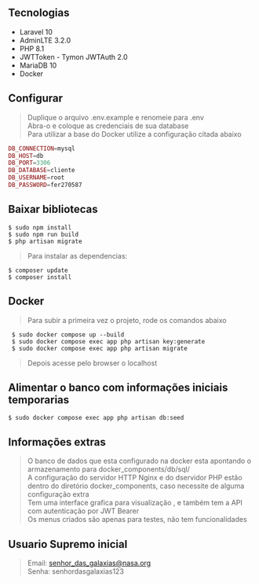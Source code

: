 ## Tecnologias

- Laravel 10 <br>
- AdminLTE 3.2.0 <br>
- PHP 8.1 <br>
- JWTToken - Tymon JWTAuth 2.0 <br>
- MariaDB 10 <br>
- Docker <br>

## Configurar

> Duplique o arquivo .env.example e renomeie para .env <br>
> Abra-o e coloque as credenciais de sua database <br> 
> Para utilizar a base do Docker utilize a configuração citada abaixo

```php
DB_CONNECTION=mysql 
DB_HOST=db 
DB_PORT=3306 
DB_DATABASE=cliente 
DB_USERNAME=root 
DB_PASSWORD=fer270587 
```

## Baixar bibliotecas

` $ sudo npm install ` <br>
` $ sudo npm run build ` <br>
` $ php artisan migrate ` <br>

> Para instalar as dependencias: 

`$ composer update` <br>
`$ composer install` <br>

## Docker 

> Para subir a primeira vez o projeto, rode os comandos abaixo

` $ sudo docker compose up --build`  <br>
` $ sudo docker compose exec app php artisan key:generate` <br>
` $ sudo docker compose exec app php artisan migrate` <br>

> Depois acesse pelo browser o localhost


## Alimentar o banco com informações iniciais temporarias

` $ sudo docker compose exec app php artisan db:seed ` <br>

## Informações extras
> O banco de dados que esta configurado na docker esta apontando o armazenamento para docker_components/db/sql/ <br>
> A configuração do servidor HTTP Nginx e do dservidor PHP estão dentro do diretório docker_components, caso necessite de alguma configuração extra <br>
> Tem uma interface grafica para visualização , e também tem a API com autenticação por JWT Bearer<br>
> Os menus criados são apenas para testes, não tem funcionalidades <br>

## Usuario Supremo inicial
> Email: senhor_das_galaxias@nasa.org<br>
> Senha: senhordasgalaxias123<br>
